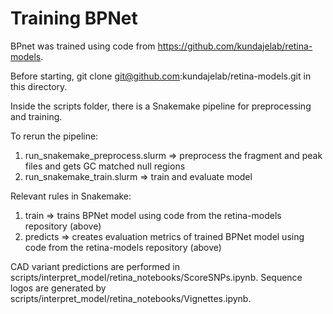 # Training BPNet

BPnet was trained using code from https://github.com/kundajelab/retina-models.

Before starting, git clone git@github.com:kundajelab/retina-models.git in this directory.

Inside the scripts folder, there is a Snakemake pipeline for preprocessing and training.

To rerun the pipeline:
1. run_snakemake_preprocess.slurm => preprocess the fragment and peak files and gets GC matched null regions
2. run_snakemake_train.slurm => train and evaluate model

Relevant rules in Snakemake:
1. train => trains BPNet model using code from the retina-models repository (above)
2. predicts => creates evaluation metrics of trained BPNet model using code from the retina-models repository (above)

CAD variant predictions are performed in scripts/interpret_model/retina_notebooks/ScoreSNPs.ipynb.
Sequence logos are generated by scripts/interpret_model/retina_notebooks/Vignettes.ipynb.
